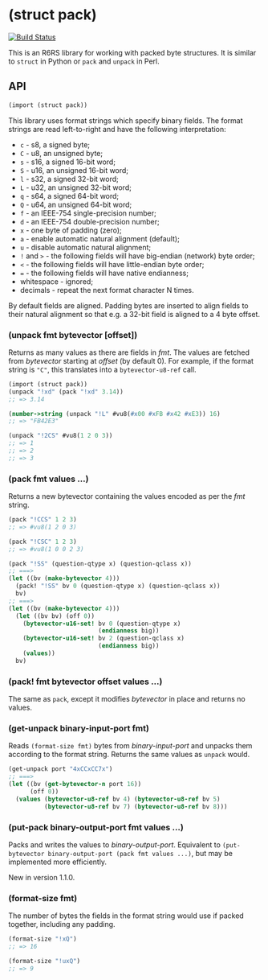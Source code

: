 # (struct pack)
[![Build Status](https://travis-ci.org/weinholt/struct-pack.svg?branch=master)](https://travis-ci.org/weinholt/struct-pack)

This is an R6RS library for working with packed byte structures. It is
similar to `struct` in Python or `pack` and `unpack` in Perl.

## API

```Scheme
(import (struct pack))
```

This library uses format strings which specify binary fields. The
format strings are read left-to-right and have the following
interpretation:

 - `c` - s8, a signed byte;
 - `C` - u8, an unsigned byte;
 - `s` - s16, a signed 16-bit word;
 - `S` - u16, an unsigned 16-bit word;
 - `l` - s32, a signed 32-bit word;
 - `L` - u32, an unsigned 32-bit word;
 - `q` - s64, a signed 64-bit word;
 - `Q` - u64, an unsigned 64-bit word;
 - `f` - an IEEE-754 single-precision number;
 - `d` - an IEEE-754 double-precision number;
 - `x` - one byte of padding (zero);
 - `a` - enable automatic natural alignment (default);
 - `u` - disable automatic natural alignment;
 - `!` and `>` - the following fields will have big-endian
     (network) byte order;
 - `<` - the following fields will have little-endian byte order;
 - `=` - the following fields will have native endianness;
 - whitespace - ignored;
 - decimals - repeat the next format character N times.

By default fields are aligned. Padding bytes are inserted to align
fields to their natural alignment so that e.g. a 32-bit field is
aligned to a 4 byte offset.

### (unpack fmt bytevector [offset])

Returns as many values as there are fields in *fmt*. The values are
fetched from *bytevector* starting at *offset* (by default 0). For
example, if the format string is `"C"`, this translates into a
`bytevector-u8-ref` call.

```Scheme
(import (struct pack))
(unpack "!xd" (pack "!xd" 3.14))
;; => 3.14
```

```Scheme
(number->string (unpack "!L" #vu8(#x00 #xFB #x42 #xE3)) 16)
;; => "FB42E3"
```

```Scheme
(unpack "!2CS" #vu8(1 2 0 3))
;; => 1
;; => 2
;; => 3
```

### (pack fmt values ...)

Returns a new bytevector containing the values encoded as per the
*fmt* string.

```Scheme
(pack "!CCS" 1 2 3)
;; => #vu8(1 2 0 3)
```

```Scheme
(pack "!CSC" 1 2 3)
;; => #vu8(1 0 0 2 3)
```

```Scheme
(pack "!SS" (question-qtype x) (question-qclass x))
;; ===>
(let ((bv (make-bytevector 4)))
  (pack! "!SS" bv 0 (question-qtype x) (question-qclass x))
  bv)
;; ===>
(let ((bv (make-bytevector 4)))
  (let ((bv bv) (off 0))
    (bytevector-u16-set! bv 0 (question-qtype x)
                         (endianness big))
    (bytevector-u16-set! bv 2 (question-qclass x)
                         (endianness big))
    (values))
  bv)
```

### (pack! fmt bytevector offset values ...)

The same as `pack`, except it modifies *bytevector* in place and
returns no values.

### (get-unpack binary-input-port fmt)

Reads `(format-size fmt)` bytes from *binary-input-port* and unpacks
them according to the format string. Returns the same values as
`unpack` would.

```Scheme
(get-unpack port "4xCCxCC7x")
;; ===>
(let ((bv (get-bytevector-n port 16))
      (off 0))
  (values (bytevector-u8-ref bv 4) (bytevector-u8-ref bv 5)
          (bytevector-u8-ref bv 7) (bytevector-u8-ref bv 8)))
```

### (put-pack binary-output-port fmt values ...)

Packs and writes the values to *binary-output-port*. Equivalent to
`(put-bytevector binary-output-port (pack fmt values ...)`, but may
be implemented more efficiently.

New in version 1.1.0.

### (format-size fmt)

The number of bytes the fields in the format string would use if
packed together, including any padding.

```Scheme
(format-size "!xQ")
;; => 16
```

```Scheme
(format-size "!uxQ")
;; => 9
```
